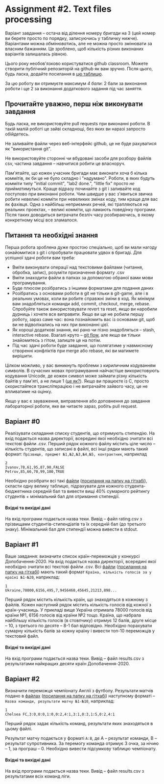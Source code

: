# Assignment #2. Text files processing

Варіант завдання – остача від ділення номеру _бригади_ на 3 (цей номер ви берете просто по порядку, записуючись у табличку нижче). Варіантами можна _обмінюватись_, але не можна просто змінювати за власним бажанням. Це зроблено, щоб кількість різних виконаних варіантів залишалась рівною. 

Цього року необов'язково користуватися github classroom. Можете створити публічний репозиторій на github як вам зручно. Після цього, будь ласка, додайте посилання в [цю таблицю](https://docs.google.com/spreadsheets/d/1gXwSgYSGhvlDDNyUX3XfDecRc0SiDouf8GOyUXTqicg/edit#gid=0).

За цю роботу ви отримуєте максимум *4 бали*: 2 бали за виконання роботи і ще 2 за виконання додаткового задання під час заняття.

## Прочитайте уважно, перш ніж виконувати завдання

Будь ласка, не використовуйте pull requests при виконанні роботи. В такій малій роботі це зайві складнощі, без яких ви наразі запросто обійдетесь.

Не заливайте файли через веб-інтерфейс github, це не буде рахуватися як "використання git".

Не використовуйте сторонні чи вбудовані засоби для розбору файлів csv, частина завдання – навчитися робити це власноруч.

Пам'ятайте, що кожен учасник бригади має виконати хоча б кілька коммітів, як би це не було складно і "надумано". Роботи, в яких будуть комміти типу "initial commit", "lab2 done.", "little fix" просто *не прийматимуться*. Краще відразу починайте з git і заливайте код поступово при виконанні роботи. Чим швидше у вас з'явиться звичка робити невеликі комміти при невеликих змінах коду, тим краще для вас як фахівця. Одна з найбільш неприємних речей, які трапляються на реальних проектах, – великі комміти, що ламають поведінку програми. Після таких доводиться витрачати безліч часу розбираючись, в якому конкретному місці все зламалося.

## Питання та необхідні знання
Перша робота зроблена дуже простою спеціально, щоб ви мали нагоду ознайомитися з git і спробувати працювати удвох в бригаді. Для успішної здачі роботи вам треба:
* Вміти виконувати операції над текстовими файлами (читання, обробка, запис), розуміти призначення формату .csv 
* Вміти знаходити файли в папках за допомогою обраної вами мови програмування. 
* Буде плюсом розібратись з іншими форматами для подання даних
* Розібратись з основами роботи в git не тільки в git-game, але і в реальних умовах, коли ви робите справжні зміни в код. Як мінімум вам знадобляться команди add, commit, checkout, merge, rebase. Спробуйте також використовувати revert та reset, якщо ви наробили дурниць і хочете все виправити. Якщо ви ще не робили першу роботу, зараз саме час: вона познайомить вас із основами git, щоб ви не відволікались на них при виконанні цієї.
* Як хороші додаткові знання, які рано чи пізно знадобляться – stash, interactive rebase. Взагалі круто – [git flow](https://habrahabr.ru/post/106912/), але якщо ви тільки знайомитесь з гітом, залиште це на потім.
* Під час здачі роботи буде завдання, що полягатиме у навмисному створенні конфліктів при merge або rebase, які ви матимете вирішити.

Цілком можливо, у вас виникнуть проблеми з кириличним кодуванням символів. В сучасних мовах програмування найчастіше використовують кодування Unicode, де кожен символ може займати різну кількість байтів у пам'яті, а не лише 1 ([це як?](http://unicode.org/faq/utf_bom.html)). Якщо ви працюєте із C, просто скористайтеся транслітерацією і не витрачайте зайвого часу, це не впливатиме на оцінку.

Якщо у вас є зауваження, виправлення або доповнення до завдання лабораторної роботи, яке ви читаєте зараз, робіть pull request.

## Варіант #0
Реалізувати складання списку студентів, що отримують стипендію. На вхід подається назва директорії, всередині якої необхідно зчитати всі текстові файли .csv. Перший рядок кожного файлу містить ціле число – кількість студентів, що записані в файлі, всі інші рядки мають такий формат:
`Прізвище, предмет №1,№2,№3,№4,№5, контрактник`, наприклад

```csv
2
Ivanov,78,61,95,87,90,FALSE
Petrov,85,66,70,99,100,TRUE
```

Необхідно розібрати всі такі [файли](examples_2/var0/students1.csv) ([посилання на папку на гітхабі](https://github.com/ProgramEngineeringKPI/Introduction-To-Programming/blob/master/labs_spring_2020/examples_2/var0)), скласти одну велику таблицю, підрахувати для кожного студента-бюджетника середній бал та вивести вищі 40% сумарного рейтингу студентів + мінімальний бал для отримання стипендії. 

#### Вхідні та вихідні дані
На вхід програми подається назва теки. Вивід – файл rating.csv з прізвищами студентів-стипендіатів та їх середній бал (до третього знаку). Мінімальний бал для стипендії можна вивести в stdout.


## Варіант #1
Ваше завдання: визначити список країн-переможців у конкурсі Допобачення-2020. На вхід подається назва директорії, всередині якої необхідно зчитати всі текстові файли .csv. Всі [файли](examples_2/var1/eurovision1.csv) ([посилання на папку на гітхабі](https://github.com/ProgramEngineeringKPI/Introduction-To-Programming/blob/master/labs_spring_2020/examples_2/var1)) мають такий формат `Країна, кількість голосів за у країні №1-№20`, наприклад:
```csv
1
Ukraine,78000,6156,495,7,9456460,45645,21213,898...
```
Перший рядок містить кількість країн, що знаходяться в кожному з файлів.
Кожен наступний рядок містить кількість голосів від кожної з країн-учасниць. У прикладі вище Україна отримала 78000 голосів від країни №1, 6156 голосів від країни №2 тощо. Країна, що набрала найбільшу кількість голосів (в стовпчику) отримує 12 балів, друге місце – 10, з третього по десяте – 8-1 бал відповідно. Необхідно порахувати сумарну кількість балів за кожну країну і вивести топ-10 переможців у текстовий файл.

#### Вхідні та вихідні дані
На вхід програми подається назва теки. Вивід – файл results.csv з результатами найкращих десяти країн Допобачення-2020.

## Варіант #2
Визначити переможця чемпіонату Англії з футболу. Результати матчів подано в [файлах](examples_2/var2/premier_league1.csv) ([посилання на папку на гітхабі](https://github.com/ProgramEngineeringKPI/Introduction-To-Programming/blob/master/labs_spring_2020/examples_2/var2)) наступному форматі – `Назва команди, результати матчу №1-№10`, наприклад:
```csv
1
Chelsea FC,3:0,0:0,1:0,0:2,4:1,3:1,0:3,1:5,0:2,4:1
```
Перший рядок задає кількість команд, результати яких знаходяться в цьому файлі.

Результат матчу подається у форматі `A:B`, де А – результат команди, В – результат супротивника. За перемогу команда отримує 3 очка, за нічию – 1, за програш – 0. Необхідно вивести підсумкову таблицю чемпіонату.

#### Вхідні та вихідні дані
На вхід програми подається назва теки. Вивід – файл results.csv з результатами всіх команд ліги.
